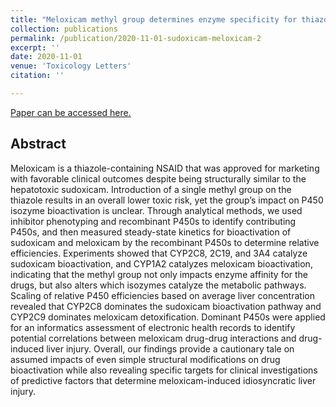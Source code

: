 ```yaml
---
title: "Meloxicam methyl group determines enzyme specificity for thiazole bioactivation compared to sudoxicam"
collection: publications
permalink: /publication/2020-11-01-sudoxicam-meloxicam-2
excerpt: ''
date: 2020-11-01
venue: 'Toxicology Letters'
citation: ''

---
```


[Paper can be accessed here.](https://www.sciencedirect.com/science/article/pii/S0378427420304781?via%3Dihub)

## Abstract

Meloxicam is a thiazole-containing NSAID that was approved for marketing with favorable clinical outcomes despite being structurally similar to the hepatotoxic sudoxicam. Introduction of a single methyl group on the thiazole results in an overall lower toxic risk, yet the group’s impact on P450 isozyme bioactivation is unclear. Through analytical methods, we used inhibitor phenotyping and recombinant P450s to identify contributing P450s, and then measured steady-state kinetics for bioactivation of sudoxicam and meloxicam by the recombinant P450s to determine relative efficiencies. Experiments showed that CYP2C8, 2C19, and 3A4 catalyze sudoxicam bioactivation, and CYP1A2 catalyzes meloxicam bioactivation, indicating that the methyl group not only impacts enzyme affinity for the drugs, but also alters which isozymes catalyze the metabolic pathways. Scaling of relative P450 efficiencies based on average liver concentration revealed that CYP2C8 dominates the sudoxicam bioactivation pathway and CYP2C9 dominates meloxicam detoxification. Dominant P450s were applied for an informatics assessment of electronic health records to identify potential correlations between meloxicam drug-drug interactions and drug-induced liver injury. Overall, our findings provide a cautionary tale on assumed impacts of even simple structural modifications on drug bioactivation while also revealing specific targets for clinical investigations of predictive factors that determine meloxicam-induced idiosyncratic liver injury.
